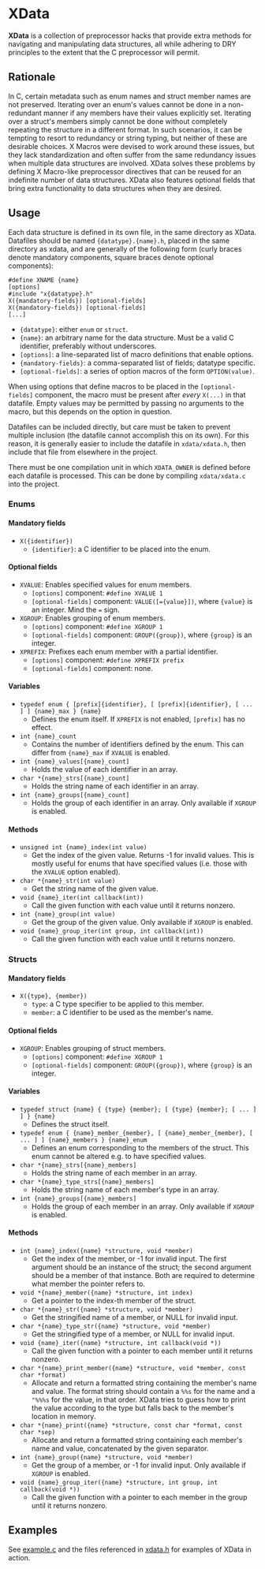 XData
=====


**XData** is a collection of preprocessor hacks that provide extra methods for
navigating and manipulating data structures, all while adhering to DRY
principles to the extent that the C preprocessor will permit.


Rationale
---------


In C, certain metadata such as enum names and struct member names are not
preserved. Iterating over an enum's values cannot be done in a non-redundant
manner if any members have their values explicitly set. Iterating over a
struct's members simply cannot be done without completely repeating the
structure in a different format. In such scenarios, it can be tempting to
resort to redundancy or string typing, but neither of these are desirable
choices. X Macros were devised to work around these issues, but they lack
standardization and often suffer from the same redundancy issues when multiple
data structures are involved. XData solves these problems by defining
X Macro-like preprocessor directives that can be reused for an indefinite
number of data structures. XData also features optional fields that bring extra
functionality to data structures when they are desired.


Usage
-----


Each data structure is defined in its own file, in the same directory as XData.
Datafiles should be named `{datatype}.{name}.h`, placed in the same directory
as xdata, and are generally of the following form (curly braces denote
mandatory components, square braces denote optional components):

    #define XNAME {name}
    [options]
    #include "x{datatype}.h"
    X({mandatory-fields}) [optional-fields]
    X({mandatory-fields}) [optional-fields]
    [...]

* `{datatype}`: either `enum` or `struct`.
* `{name}`: an arbitrary name for the data structure. Must be a valid C
	identifier, preferably without underscores.
* `[options]`: a line-separated list of macro definitions that enable options.
* `{mandatory-fields}`: a comma-separated list of fields; datatype specific.
* `[optional-fields]`: a series of option macros of the form `OPTION(value)`.

When using options that define macros to be placed in the `[optional-fields]`
component, the macro must be present after *every* `X(...)` in that datafile.
Empty values may be permitted by passing no arguments to the macro, but this
depends on the option in question.

Datafiles can be included directly, but care must be taken to prevent multiple
inclusion (the datafile cannot accomplish this on its own). For this reason, it
is generally easier to include the datafile in `xdata/xdata.h`, then include
that file from elsewhere in the project.

There must be one compilation unit in which `XDATA_OWNER` is defined before
each datafile is processed. This can be done by compiling `xdata/xdata.c` into
the project.


### Enums


#### Mandatory fields

* `X({identifier})`
    -  `{identifier}`: a C identifier to be placed into the enum.

#### Optional fields

* `XVALUE`: Enables specified values for enum members.
	- `[options]` component: `#define XVALUE 1`
	- `[optional-fields]` component: `VALUE([={value}])`, where `{value}` is an
        integer. Mind the `=` sign.
* `XGROUP`: Enables grouping of enum members.
	- `[options]` component: `#define XGROUP 1`
	- `[optional-fields]` component: `GROUP({group})`, where `{group}` is an
        integer.
* `XPREFIX`: Prefixes each enum member with a partial identifier.
	- `[options]` component: `#define XPREFIX prefix`
	- `[optional-fields]` component: none.

#### Variables

* `typedef enum { [prefix]{identifier}, [ [prefix]{identifier}, [ ... ] ]
        {name}_max } {name}`
	- Defines the enum itself. If `XPREFIX` is not enabled, `[prefix]` has no
		effect.
* `int {name}_count`
	- Contains the number of identifiers defined by the enum. This can differ
		from `{name}_max` if `XVALUE` is enabled.
* `int {name}_values[{name}_count]`
	- Holds the value of each identifier in an array.
* `char *{name}_strs[{name}_count]`
	- Holds the string name of each identifier in an array.
* `int {name}_groups[{name}_count]`
	- Holds the group of each identifier in an array. Only available if
		`XGROUP` is enabled.

#### Methods

* `unsigned int {name}_index(int value)`
	- Get the index of the given value. Returns -1 for invalid values.
		This is mostly useful for enums that have specified values (i.e. those
		with the `XVALUE` option enabled).
* `char *{name}_str(int value)`
	- Get the string name of the given value.
* `void {name}_iter(int callback(int))`
	- Call the given function with each value until it returns nonzero.
* `int {name}_group(int value)`
	- Get the group of the given value. Only available if `XGROUP` is enabled.
* `void {name}_group_iter(int group, int callback(int))`
	- Call the given function with each value until it returns nonzero.


### Structs


#### Mandatory fields

* `X({type}, {member})`
    - `type`: a C type specifier to be applied to this member.
    - `member`: a C identifier to be used as the member's name.

#### Optional fields

* `XGROUP`: Enables grouping of struct members.
	- `[options]` component: `#define XGROUP 1`
	- `[optional-fields]` component: `GROUP({group})`, where `{group}` is an
        integer.

#### Variables

* `typedef struct {name} { {type} {member}; [ {type} {member}; [ ... ] ] }
        {name}`
	- Defines the struct itself.
* `typedef enum { {name}_member_{member}, [ {name}_member_{member}, [ ... ] ]
	    {name}_members } {name}_enum`
	- Defines an enum corresponding to the members of the struct. This enum
		cannot be altered e.g. to have specified values.
* `char *{name}_strs[{name}_members]`
	- Holds the string name of each member in an array.
* `char *{name}_type_strs[{name}_members]`
	- Holds the string name of each member's type in an array.
* `int {name}_groups[{name}_members]`
	- Holds the group of each member in an array. Only available if `XGROUP` is
		enabled.

#### Methods

* `int {name}_index({name} *structure, void *member)`
	- Get the index of the member, or -1 for invalid input.
		The first argument should be an instance of the struct; the second
		argument should be a member of that instance. Both are required to
		determine what member the pointer refers to.
* `void *{name}_member({name} *structure, int index)`
	- Get a pointer to the index-th member of the struct.
* `char *{name}_str({name} *structure, void *member)`
	- Get the stringified name of a member, or NULL for invalid input.
* `char *{name}_type_str({name} *structure, void *member)`
	- Get the stringified type of a member, or NULL for invalid input.
* `void {name}_iter({name} *structure, int callback(void *))`
	- Call the given function with a pointer to each member until it returns
		nonzero.
* `char *{name}_print_member({name} *structure, void *member, const char *format)`
	- Allocate and return a formatted string containing the member's name and
		value. The format string should contain a `%%s` for the name and a
		`"%%%s` for the value, in that order. XData tries to guess how to print
		the value according to the type but falls back to the member's location
		in memory.
* `char *{name}_print({name} *structure, const char *format, const char *sep)`
	- Allocate and return a formatted string containing each member's name and
		value, concatenated by the given separator.
* `int {name}_group({name} *structure, void *member)`
	- Get the group of a member, or -1 for invalid input. Only available if
		`XGROUP` is enabled.
* `void {name}_group_iter({name} *structure, int group, int callback(void *))`
	- Call the given function with a pointer to each member in the group until
		it returns nonzero.


Examples
--------


See [example.c](example.c) and the files referenced in
[xdata.h](xdata.h) for examples of XData in action.
